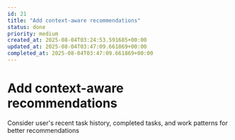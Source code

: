 ```yaml
---
id: 21
title: "Add context-aware recommendations"
status: done
priority: medium
created_at: 2025-08-04T03:24:53.591685+00:00
updated_at: 2025-08-04T03:47:09.661869+00:00
completed_at: 2025-08-04T03:47:09.661869+00:00
---
```


# Add context-aware recommendations

Consider user's recent task history, completed tasks, and work patterns for better recommendations